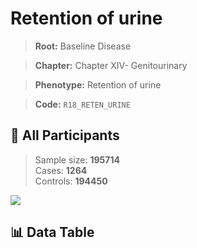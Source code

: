 # Retention of urine

> **Root:** Baseline Disease  

> **Chapter:** Chapter XIV- Genitourinary  

> **Phenotype:** Retention of urine  

> **Code:** `R18_RETEN_URINE`

## 🧪 All Participants  
> Sample size: **195714**  
> Cases: **1264**  
> Controls: **194450**
<img src="/Sensitive/Figures/ALL/Baseline/R18_RETEN_URINE.png"/>

## 📊 Data Table
<CsvTableMRF src="/Sensitive/Data/ALL/Baseline/LG_R18_RETEN_URINE.csv"/>

